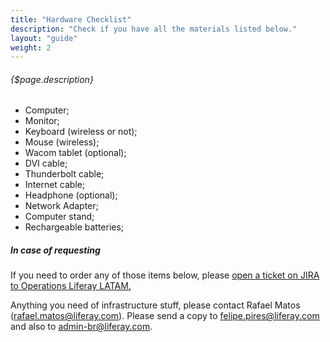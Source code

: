 ```yaml
---
title: "Hardware Checklist"
description: "Check if you have all the materials listed below."
layout: "guide"
weight: 2
---
```


###### {$page.description}

<article id="1">


- Computer;
- Monitor;
- Keyboard (wireless or not);
- Mouse (wireless);
- Wacom tablet (optional);
- DVI cable;
- Thunderbolt cable;
- Internet cable;
- Headphone (optional);
- Network Adapter;
- Computer stand;
- Rechargeable batteries;


##### In case of requesting

If you need to order any of those items below, please [open a ticket on JIRA to Operations Liferay LATAM.](https://in.liferay.com/group/liferay-brasil/wiki/-/wiki/Main/Operations+LATAM+JIRA+Requests?_36_pageResourcePrimKey=22585374) 

Anything you need of infrastructure stuff, please contact Rafael Matos (rafael.matos@liferay.com). Please send a copy to felipe.pires@liferay.com and also to admin-br@liferay.com.


</article>

